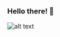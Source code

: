 ### Hello there! 🐺

<a>![alt text](https://img.shields.io/badge/-LinkedIn-0e76a8?style=plastic&logo=linkedIn)</a>

